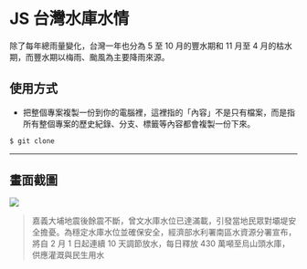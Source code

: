 # JS 台灣水庫水情

除了每年總雨量變化，台灣一年也分為 5 至 10 月的豐水期和 11 月至 4 月的枯水期，而豐水期以梅雨、颱風為主要降雨來源。

## 使用方式
- 把整個專案複製一份到你的電腦裡，這裡指的「內容」不是只有檔案，而是指所有整個專案的歷史紀錄、分支、標籤等內容都會複製一份下來。
```sh
$ git clone
```

----

## 畫面截圖
![](https://i.imgur.com/p6yYYMR.png)
> 嘉義大埔地震後餘震不斷，曾文水庫水位已達滿載，引發當地民眾對壩堤安全擔憂。為穩定水庫水位並確保安全，經濟部水利署南區水資源分署宣布，將自 2 月 1 日起連續 10 天調節放水，每日釋放 430 萬噸至烏山頭水庫，供應灌溉與民生用水
